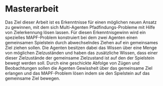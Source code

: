 # Masterarbeit

Das Ziel dieser Arbeit ist es Erkenntnisse für einen möglichen neuen Ansatz zu gewinnen, 
mit dem sich Multi-Agenten Pfadfindungs-Probleme mit Hilfe von Zielerkennung lösen lassen. 
Für diesen Erkenntnisgewinn wird ein spezielles MAPF-Problem
konstruiert bei dem zwei Agenten einen gemeinsamen Spielstein durch abwechselndes Ziehen 
auf ein gemeinsames Ziel ziehen sollen. Die Agenten besitzen dabei das
Wissen über eine Menge von möglichen Zielzuständen und haben das zusätzliche
Wissen, dass einer dieser Zielzustände der gemeinsame Zielzustand ist auf den der
Spielstein bewegt werden soll. Durch eine geschickte Abfolge von Zügen und Beobachtungen sollen die Agenten Gewissheit über das gemeinsame Ziel erlangen und das
MAPF-Problem lösen indem sie den Spielstein auf das gemeinsame Ziel bewegen.
